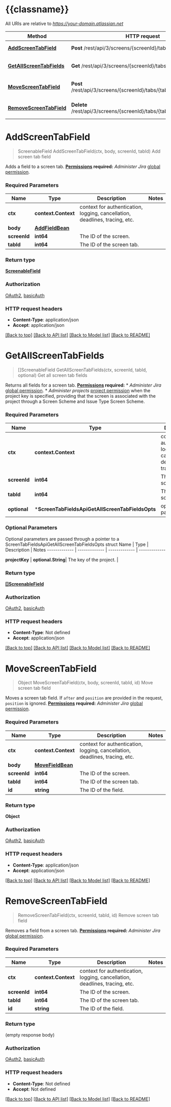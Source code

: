 # {{classname}}

All URIs are relative to *https://your-domain.atlassian.net*

Method | HTTP request | Description
------------- | ------------- | -------------
[**AddScreenTabField**](ScreenTabFieldsApi.md#AddScreenTabField) | **Post** /rest/api/3/screens/{screenId}/tabs/{tabId}/fields | Add screen tab field
[**GetAllScreenTabFields**](ScreenTabFieldsApi.md#GetAllScreenTabFields) | **Get** /rest/api/3/screens/{screenId}/tabs/{tabId}/fields | Get all screen tab fields
[**MoveScreenTabField**](ScreenTabFieldsApi.md#MoveScreenTabField) | **Post** /rest/api/3/screens/{screenId}/tabs/{tabId}/fields/{id}/move | Move screen tab field
[**RemoveScreenTabField**](ScreenTabFieldsApi.md#RemoveScreenTabField) | **Delete** /rest/api/3/screens/{screenId}/tabs/{tabId}/fields/{id} | Remove screen tab field

# **AddScreenTabField**
> ScreenableField AddScreenTabField(ctx, body, screenId, tabId)
Add screen tab field

Adds a field to a screen tab.  **[Permissions](#permissions) required:** *Administer Jira* [global permission](https://confluence.atlassian.com/x/x4dKLg).

### Required Parameters

Name | Type | Description  | Notes
------------- | ------------- | ------------- | -------------
 **ctx** | **context.Context** | context for authentication, logging, cancellation, deadlines, tracing, etc.
  **body** | [**AddFieldBean**](AddFieldBean.md)|  | 
  **screenId** | **int64**| The ID of the screen. | 
  **tabId** | **int64**| The ID of the screen tab. | 

### Return type

[**ScreenableField**](ScreenableField.md)

### Authorization

[OAuth2](../README.md#OAuth2), [basicAuth](../README.md#basicAuth)

### HTTP request headers

 - **Content-Type**: application/json
 - **Accept**: application/json

[[Back to top]](#) [[Back to API list]](../README.md#documentation-for-api-endpoints) [[Back to Model list]](../README.md#documentation-for-models) [[Back to README]](../README.md)

# **GetAllScreenTabFields**
> []ScreenableField GetAllScreenTabFields(ctx, screenId, tabId, optional)
Get all screen tab fields

Returns all fields for a screen tab.  **[Permissions](#permissions) required:**   *  *Administer Jira* [global permission](https://confluence.atlassian.com/x/x4dKLg).  *  *Administer projects* [project permission](https://confluence.atlassian.com/x/yodKLg) when the project key is specified, providing that the screen is associated with the project through a Screen Scheme and Issue Type Screen Scheme.

### Required Parameters

Name | Type | Description  | Notes
------------- | ------------- | ------------- | -------------
 **ctx** | **context.Context** | context for authentication, logging, cancellation, deadlines, tracing, etc.
  **screenId** | **int64**| The ID of the screen. | 
  **tabId** | **int64**| The ID of the screen tab. | 
 **optional** | ***ScreenTabFieldsApiGetAllScreenTabFieldsOpts** | optional parameters | nil if no parameters

### Optional Parameters
Optional parameters are passed through a pointer to a ScreenTabFieldsApiGetAllScreenTabFieldsOpts struct
Name | Type | Description  | Notes
------------- | ------------- | ------------- | -------------


 **projectKey** | **optional.String**| The key of the project. | 

### Return type

[**[]ScreenableField**](ScreenableField.md)

### Authorization

[OAuth2](../README.md#OAuth2), [basicAuth](../README.md#basicAuth)

### HTTP request headers

 - **Content-Type**: Not defined
 - **Accept**: application/json

[[Back to top]](#) [[Back to API list]](../README.md#documentation-for-api-endpoints) [[Back to Model list]](../README.md#documentation-for-models) [[Back to README]](../README.md)

# **MoveScreenTabField**
> Object MoveScreenTabField(ctx, body, screenId, tabId, id)
Move screen tab field

Moves a screen tab field.  If `after` and `position` are provided in the request, `position` is ignored.  **[Permissions](#permissions) required:** *Administer Jira* [global permission](https://confluence.atlassian.com/x/x4dKLg).

### Required Parameters

Name | Type | Description  | Notes
------------- | ------------- | ------------- | -------------
 **ctx** | **context.Context** | context for authentication, logging, cancellation, deadlines, tracing, etc.
  **body** | [**MoveFieldBean**](MoveFieldBean.md)|  | 
  **screenId** | **int64**| The ID of the screen. | 
  **tabId** | **int64**| The ID of the screen tab. | 
  **id** | **string**| The ID of the field. | 

### Return type

**Object**

### Authorization

[OAuth2](../README.md#OAuth2), [basicAuth](../README.md#basicAuth)

### HTTP request headers

 - **Content-Type**: application/json
 - **Accept**: application/json

[[Back to top]](#) [[Back to API list]](../README.md#documentation-for-api-endpoints) [[Back to Model list]](../README.md#documentation-for-models) [[Back to README]](../README.md)

# **RemoveScreenTabField**
> RemoveScreenTabField(ctx, screenId, tabId, id)
Remove screen tab field

Removes a field from a screen tab.  **[Permissions](#permissions) required:** *Administer Jira* [global permission](https://confluence.atlassian.com/x/x4dKLg).

### Required Parameters

Name | Type | Description  | Notes
------------- | ------------- | ------------- | -------------
 **ctx** | **context.Context** | context for authentication, logging, cancellation, deadlines, tracing, etc.
  **screenId** | **int64**| The ID of the screen. | 
  **tabId** | **int64**| The ID of the screen tab. | 
  **id** | **string**| The ID of the field. | 

### Return type

 (empty response body)

### Authorization

[OAuth2](../README.md#OAuth2), [basicAuth](../README.md#basicAuth)

### HTTP request headers

 - **Content-Type**: Not defined
 - **Accept**: Not defined

[[Back to top]](#) [[Back to API list]](../README.md#documentation-for-api-endpoints) [[Back to Model list]](../README.md#documentation-for-models) [[Back to README]](../README.md)

